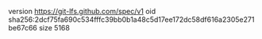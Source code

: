 version https://git-lfs.github.com/spec/v1
oid sha256:2dcf75fa690c534fffc39bb0b1a48c5d17ee172dc58df616a2305e271be67c66
size 5168
